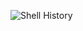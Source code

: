 
![Shell History](https://github.com/DevJunio/devjunio/assets/53125029/c96fe273-5792-462d-8b85-49147b68aaaf)
